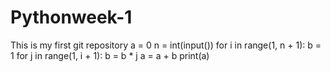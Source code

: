 # Pythonweek-1
This is my first git repository
a = 0
n = int(input())
for i in range(1, n + 1):
    b = 1
    for j in range(1, i + 1):
        b = b * j
    a = a + b
print(a)
